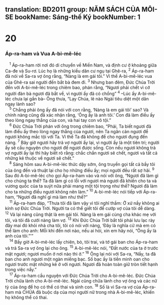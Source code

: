 translation: BD2011
group: NĂM SÁCH CỦA MÔI-SE
bookName: Sáng-thế Ký 
bookNumber: 1
-------

<div class="title"><h1>20</h1><h3>Áp-ra-ham và Vua A-bi-mê-léc</h3></div>
<span class="verse sa_20_1"> <sup>1</sup> Áp-ra-ham rời nơi đó di chuyển về Miền Nam, và định cư ở khoảng giữa Ca-đe và Su-rơ. Lúc họ là những kiều dân cư ngụ tại Ghê-ra, </span>
<span class="verse sa_20_2"><sup>2</sup> Áp-ra-ham đã nói về Sa-ra vợ ông rằng, “Nàng là em gái tôi.” Vì thế A-bi-mê-léc vua của Ghê-ra sai người đến bắt bà đem đi. </span>
<span class="verse sa_20_3"><sup>3</sup> Nhưng ban đêm, Ðức Chúa Trời đến với A-bi-mê-léc trong chiêm bao, phán rằng, “Ngươi phải chết vì cớ người đàn bà ngươi đã bắt về, vì người ấy đã có chồng” </span>
<span class="verse sa_20_4"><sup>4</sup> –Lúc ấy A-bi-mê-léc chưa lại gần bà– Ông thưa, “Lạy Chúa, lẽ nào Ngài tiêu diệt một dân ngay lành sao? <br/></span>
<span class="verse sa_20_5"> <sup>5</sup> Chẳng phải ông ấy đã nói với con rằng, ‘Nàng là em gái tôi’ sao? Và chính nàng cũng đã xác nhận rằng, ‘Ông ấy là anh tôi.’ Con đã làm điều ấy theo lòng ngay thẳng của con, và hai tay con vô tội.”<br/></span>
<span class="verse sa_20_6"> <sup>6</sup> Ðức Chúa Trời phán với ông trong chiêm bao, “Phải, Ta biết ngươi đã làm điều ấy theo lòng ngay thẳng của ngươi, nên Ta ngăn cản ngươi để ngươi không mắc tội với Ta. Vì thế Ta đã không để cho ngươi đụng đến nàng. </span>
<span class="verse sa_20_7"><sup>7</sup> Bây giờ ngươi hãy trả vợ người ấy lại, vì người ấy là một tiên tri; người ấy sẽ cầu nguyện cho ngươi để ngươi được sống. Còn nếu ngươi không trả vợ người ấy lại thì hãy biết rõ rằng: chắc chắn ngươi sẽ chết, ngươi và tất cả những kẻ thuộc về ngươi sẽ chết.”<br/></span>
<span class="verse sa_20_8"> <sup>8</sup> Sáng hôm sau A-bi-mê-léc thức dậy sớm, ông truyền gọi tất cả bầy tôi của ông đến và thuật lại cho họ những điều ấy; mọi người đều rất sợ hãi. </span>
<span class="verse sa_20_9"><sup>9</sup> Sau đó A-bi-mê-léc cho gọi Áp-ra-ham vào và nói với ông, “Ngươi đã làm gì cho chúng ta thế? Ta đã làm gì có lỗi với ngươi mà ngươi đã khiến cho ta và vương quốc của ta suýt nữa phải mang một tội trọng như thế? Ngươi đã làm cho ta những điều ngươi không nên làm.” </span>
<span class="verse sa_20_10"><sup>10</sup> A-bi-mê-léc nói tiếp với Áp-ra-ham, “Ngươi đã nghĩ gì mà làm như thế?”<br/></span>
<span class="verse sa_20_11"> <sup>11</sup> Áp-ra-ham đáp, “Thưa tôi đã làm vậy vì tôi nghĩ thầm: Ở xứ nầy không ai kính sợ Ðức Chúa Trời. Người ta có thể giết tôi để cướp vợ của tôi dễ dàng. </span>
<span class="verse sa_20_12"><sup>12</sup> Vả lại nàng cũng thật là em gái tôi. Nàng là em gái cùng cha khác mẹ với tôi, và tôi đã cưới nàng làm vợ. </span>
<span class="verse sa_20_13"><sup>13</sup> Khi Ðức Chúa Trời bắt tôi phải lưu lạc rày đây mai đó khỏi nhà cha tôi, tôi có nói với nàng, ‘Ðây là nghĩa cử mà em có thể làm cho anh: Mỗi khi đến nơi nào, nếu ai hỏi, xin em hãy nói, “Ông ấy là anh của tôi.”’”<br/></span>
<span class="verse sa_20_14"> <sup>14</sup> Bấy giờ A-bi-mê-léc lấy chiên, bò, tôi trai, và tớ gái ban cho Áp-ra-ham và trả Sa-ra vợ ông lại cho ông. </span>
<span class="verse sa_20_15"><sup>15</sup> A-bi-mê-léc nói, “Ðất nước của ta ở trước mặt ngươi; ngươi muốn ở nơi nào thì ở.” </span>
<span class="verse sa_20_16"><sup>16</sup> Ông lại nói với Sa-ra, “Nầy, ta đã ban cho anh ngươi một ngàn miếng bạc. Số bạc ấy là tiền minh oan cho ngươi trước mặt những kẻ ở với ngươi. Ngươi đã hoàn toàn giữ tròn tiết hạnh trong việc nầy.”<br/></span>
<span class="verse sa_20_17"> <sup>17</sup> Áp-ra-ham cầu nguyện với Ðức Chúa Trời cho A-bi-mê-léc. Ðức Chúa Trời chữa lành cho A-bi-mê-léc. Ngài cũng chữa lành cho vợ ông và các nữ tỳ của ông để họ có thể có thai và sinh con. </span>
<span class="verse sa_20_18"><sup>18</sup> Số là vì Sa-ra vợ của Áp-ra-ham mà CHÚA đã buộc dạ của mọi người nữ trong nhà A-bi-mê-léc, khiến họ không thể có thai.<br/></span>
